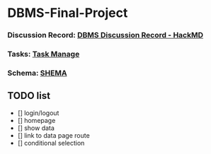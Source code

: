 # DBMS-Final-Project

### Discussion Record: [DBMS Discussion Record - HackMD](https://hackmd.io/SBdM9OZxQySrECQyWT2qrg?both)
### Tasks: [Task Manage](https://trello.com/invite/b/671903e1baa77c8f000e6782/ATTI3941be7f36096958e39fc625b0712b97AB5E792A/dbms)
### Schema: [SHEMA](https://www.drawdb.app/editor?shareId=93a794d8f72495bb19ea43a748d2dda0)

## TODO list
- [] login/logout
- [] homepage
 - [] show data
 - [] link to data page route
 - [] conditional selection
